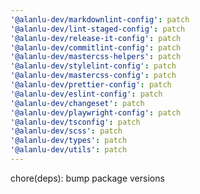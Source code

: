 ```yaml
---
'@alanlu-dev/markdownlint-config': patch
'@alanlu-dev/lint-staged-config': patch
'@alanlu-dev/release-it-config': patch
'@alanlu-dev/commitlint-config': patch
'@alanlu-dev/mastercss-helpers': patch
'@alanlu-dev/stylelint-config': patch
'@alanlu-dev/mastercss-config': patch
'@alanlu-dev/prettier-config': patch
'@alanlu-dev/eslint-config': patch
'@alanlu-dev/changeset': patch
'@alanlu-dev/playwright-config': patch
'@alanlu-dev/tsconfig': patch
'@alanlu-dev/scss': patch
'@alanlu-dev/types': patch
'@alanlu-dev/utils': patch
---
```


chore(deps): bump package versions
